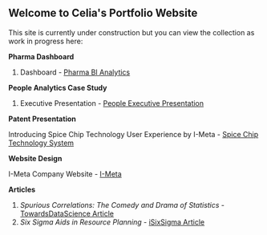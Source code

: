 ## Welcome to Celia's Portfolio Website

This site is currently under construction but you can view the collection as work in progress here:
  
<b>Pharma Dashboard</b>

1. Dashboard - <a href="https://youtu.be/_IPNkGY10fw">Pharma BI Analytics<a/>

<b>People Analytics Case Study</b>

  1. Executive Presentation - <a href="https://youtu.be/djXELxLp1Y0">People Executive Presentation</a>
  

<b>Patent Presentation</b>

  Introducing Spice Chip Technology User Experience by I-Meta - <a href="https://youtu.be/uttoP9aTVb8" >Spice Chip Technology System</a>

  
<b>Website Design</b>
  
  I-Meta Company Website - <a href="https://spice-chip.com/" > I-Meta</a>
  
<b>Articles</b>

 1. <i>Spurious Correlations: The Comedy and Drama of Statistics</i> - <a href="https://www.linkedin.com/posts/celia-banks-imeta_spurious-correlations-the-comedy-and-drama-activity-7166893840618995712-3SDI?utm_source=share&utm_medium=member_desktop/" >TowardsDataScience Article</a>
 2. <i>Six Sigma Aids in Resource Planning</i> - <a href="https://www.isixsigma.com/operations/human-resources/six-sigma-aids-it-employee-resource-planning/" >iSixSigma Article</a>
